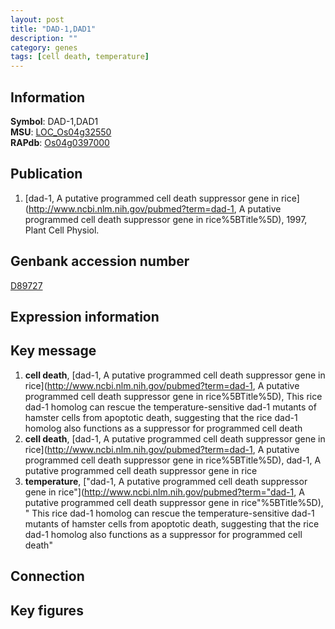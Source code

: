```yaml
---
layout: post
title: "DAD-1,DAD1"
description: ""
category: genes
tags: [cell death, temperature]
---
```


## Information
__Symbol__: DAD-1,DAD1  
__MSU__: [LOC_Os04g32550](http://rice.plantbiology.msu.edu/cgi-bin/ORF_infopage.cgi?orf=LOC_Os04g32550)  
__RAPdb__: [Os04g0397000](http://rapdb.dna.affrc.go.jp/viewer/gbrowse_details/irgsp1?name=Os04g0397000)  

## Publication
1. [dad-1, A putative programmed cell death suppressor gene in rice](http://www.ncbi.nlm.nih.gov/pubmed?term=dad-1, A putative programmed cell death suppressor gene in rice%5BTitle%5D), 1997, Plant Cell Physiol.

## Genbank accession number
[D89727](http://www.ncbi.nlm.nih.gov/nuccore/D89727)  

## Expression information

## Key message
1. __cell death__, [dad-1, A putative programmed cell death suppressor gene in rice](http://www.ncbi.nlm.nih.gov/pubmed?term=dad-1, A putative programmed cell death suppressor gene in rice%5BTitle%5D),  This rice dad-1 homolog can rescue the temperature-sensitive dad-1 mutants of hamster cells from apoptotic death, suggesting that the rice dad-1 homolog also functions as a suppressor for programmed cell death
2. __cell death__, [dad-1, A putative programmed cell death suppressor gene in rice](http://www.ncbi.nlm.nih.gov/pubmed?term=dad-1, A putative programmed cell death suppressor gene in rice%5BTitle%5D), dad-1, A putative programmed cell death suppressor gene in rice
3. __temperature__, ["dad-1, A putative programmed cell death suppressor gene in rice"](http://www.ncbi.nlm.nih.gov/pubmed?term="dad-1, A putative programmed cell death suppressor gene in rice"%5BTitle%5D), " This rice dad-1 homolog can rescue the temperature-sensitive dad-1 mutants of hamster cells from apoptotic death, suggesting that the rice dad-1 homolog also functions as a suppressor for programmed cell death"

## Connection

## Key figures


